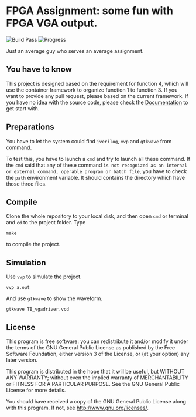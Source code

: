 # FPGA Assignment: some fun with FPGA VGA output.

![Build Pass](https://img.shields.io/badge/build-success-brightgreen.svg)
![Progress](http://progressed.io/bar/71?title=Progress)

Just an average guy who serves an average assignment.

## You have to know

This project is designed based on the requirement for function 4, which will use the container framework to organize function 1 to function 3. If you want to provide any pull request, please based on the current framework. If you have no idea with the source code, please check the [Documentation](doc/Home.md) to get start with.

## Preparations

You have to let the system could find `iverilog`, `vvp` and `gtkwave` from command.

To test this, you have to launch a `cmd` and try to launch all these command. If the `cmd` said that any of these command `is not recognized as an internal or external command, operable program or batch file`, you have to check the `path` environment variable. It should contains the directory which have those three files.

## Compile

Clone the whole repository to your local disk, and then open `cmd` or terminal and `cd` to the project folder. Type

	make

to compile the project.

## Simulation

Use `vvp` to simulate the project.

	vvp a.out

And use `gtkwave` to show the waveform.

	gtkwave TB_vgadriver.vcd

## License

This program is free software: you can redistribute it and/or modify
it under the terms of the GNU General Public License as published by
the Free Software Foundation, either version 3 of the License, or
(at your option) any later version.

This program is distributed in the hope that it will be useful,
but WITHOUT ANY WARRANTY; without even the implied warranty of
MERCHANTABILITY or FITNESS FOR A PARTICULAR PURPOSE.  See the
GNU General Public License for more details.

You should have received a copy of the GNU General Public License
along with this program.  If not, see <http://www.gnu.org/licenses/>.